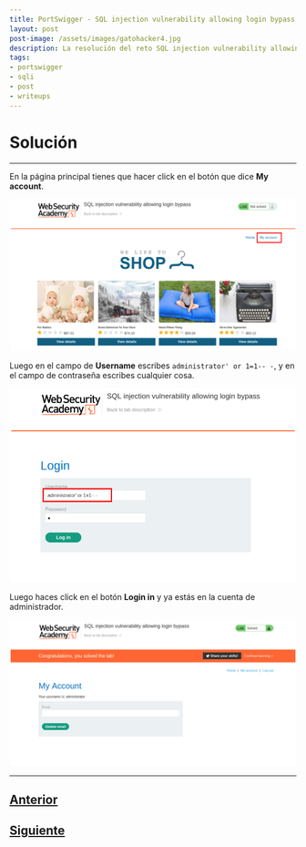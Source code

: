 ```yaml
---
title: PortSwigger - SQL injection vulnerability allowing login bypass.
layout: post
post-image: /assets/images/gatohacker4.jpg 
description: La resolución del reto SQL injection vulnerability allowing login bypass. 
tags:
- portswigger
- sqli
- post
- writeups
---
```

# Solución
---

En la página principal tienes que hacer click en el botón que dice **My account**.

![](/assets/images/images-portswigger-sqli/lab2-1.png)

Luego en el campo de **Username** escribes `administrator' or 1=1-- -`, y en el campo de contraseña escribes cualquier cosa.

![](/assets/images/images-portswigger-sqli/lab2-2.png)

Luego haces click en el botón **Login in** y ya estás en la cuenta de administrador.

![](/assets/images/images-portswigger-sqli/lab2-3.png)


---

## [Anterior](/blog/SQL-injection-vulnerability-in-WHERE-clause-allowing-retrieval-of-hidden-data)
## [Siguiente](/blog/SQL-injection-UNION-attack%2C-determining-the-number-of-columns-returned-by-the-query)